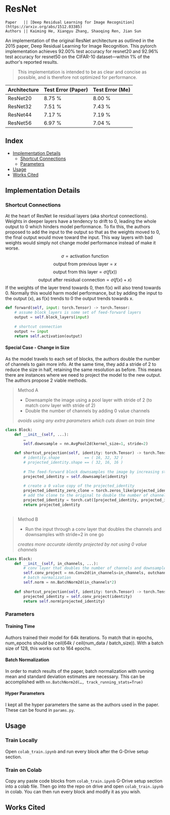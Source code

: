 # ResNet
```
Paper   || [Deep Residual Learning for Image Recognition](https://arxiv.org/abs/1512.03385)
Authors || Kaiming He, Xiangyu Zhang, Shaoqing Ren, Jian Sun
```

An implementation of the original ResNet architecture as outlined in the 2015 paper, Deep Residual Learning for Image Recognition. This pytorch implementation achieves 92.00% test accuracy for resnet20 and 92.96% test accuracy for resnet50 on the CIFAR-10 dataset—within 1% of the author's reported results.

>This implementation is intended to be as clear and concise as possible, and is therefore not optimized for performance.

| Architecture | Test Error (Paper) | Test Error (Me)  |
| --- | --- | --- |
| ResNet20 | 8.75 % | 8.00 % |
| ResNet32 | 7.51 % | 7.43 % |
| ResNet44 | 7.17 % | 7.19 % |
| ResNet56 | 6.97 % | 7.04 % |

## Index
- [Implementation Details](https://github.com/vidithbalasa/ResNet#implementation-details)
    - [Shortcut Connections](https://github.com/vidithbalasa/ResNet#shortcut-connections)
    - [Parameters](https://github.com/vidithbalasa/ResNet#parameters)
- [Usage](https://github.com/vidithbalasa/ResNet#usage)
- [Works Cited](https://github.com/vidithbalasa/ResNet#works-cited)

## Implementation Details
### Shortcut Connections
At the heart of ResNet lie residual layers (aka shortcut connections). Weights in deeper layers have a tendency to drift to 0, leading the whole output to 0 which hinders model performance. To fix this, the authors proposed to add the input to the output so that as the weights moved to 0, the final output would move toward the input. This way layers with bad weights would simply not change model performance instead of make it worse.
$$\sigma=\text{activation function}$$
$$\text{output from previous layer}=x$$
$$\text{output from this layer}=\sigma(f(x))$$
$$\text{output after residual connection}=\sigma(f(x)+x)$$
If the weights of the layer trend towards 0, then f(x) will also trend towards 0. Normally this would harm model performance, but by adding the input to the output (x), as f(x) trends to 0 the output trends towards x.
```python
def forward(self, input: torch.Tensor) -> torch.Tensor:
	# assume block_layers is some set of feed-forward layers
	output = self.block_layers(input)
	
	# shortcut connection
	output += input
	return self.activation(output)
```
#### Special Case - Change in Size
As the model travels to each set of blocks, the authors double the number of channels to gain more info. At the same time, they add a stride of 2 to reduce the size in half, retaining the same resolution as before. This means there are instances where we need to project the model to the new output. The authors propose 2 viable methods.
>Method A
>- Downsample the image using a pool layer with stride of 2 (to match conv layer with stride of 2)
>- Double the number of channels by adding 0 value channels
>
>*avoids using any extra parameters which cuts down on train time*
```python
class Block:
	def __init__(self, ...):
		…
		self.downsample = nn.AvgPool2d(kernel_size=1, stride=2)

	def shortcut_projection(self, identity: torch.Tensor) -> torch.Tensor:
		# identity.shape           == ( 16, 32, 32 )
		# projected_identity.shape == ( 32, 16, 16 )
		
		# The feed-forward block downsamples the image by increasing stride to 2, so we do the same
		projected_identity = self.downsample(identity)
		
		# create a 0 value copy of the projected_identity
		projected_identity_zero_clone = torch.zeros_like(projected_identity)
		# add the clone to the original to double the number of channel layers
		projected_identity = torch.cat([projected_identity, projected_identity_zero_clone], dim=1)
		return projected_identity
		
```
>Method B
>- Run the input through a conv layer that doubles the channels and downsamples with stride=2 in one go
>
>*creates more accurate identity projected by not using 0 value channels*
```python
class Block:
	def __init__(self, in_channels, ...):
		# conv layer that doubles the number of channels and downsamples w stride of 2
		self.conv_project = nn.Conv2d(in_channels=in_channels, outchannels=in_channels*2, kernel_size=3, stride=2)
		# batch normalization
		self.norm = nn.BatchNorm2d(in_channels*2)
	
	def shortcut_projection(self, identity: torch.Tensor) -> torch.Tensor:
		projected_identity = self.conv_project(identity)
		return self.norm(projected_identity)
```
### Parameters
#### Training Time
Authors trained their model for 64k iterations. To match that in epochs, num_epochs should be ceil(64k / ceil(num_data / batch_size)). With a batch size of 128, this works out to 164 epochs.
#### Batch Normalization
In order to match results of the paper, batch normalization with running mean and standard deviation estimates are necessary. This can be accomplished with `nn.BatchNorm2d(…, track_running_stats=True)`
#### Hyper Parameters
I kept all the hyper parameters the same as the authors used in the paper. These can be found in `params.py`.

## Usage
### Train Locally
Open `colab_train.ipynb` and run every block after the G-Drive setup section.

### Train on Colab
Copy any paste code blocks from `colab_train.ipynb` G-Drive setup section into a colab file. Then go into the repo on drive and open `colab_train.ipynb` in colab. You can then run every block and modify it as you wish.

## Works Cited
